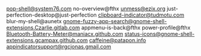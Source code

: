pop-shell@system76.com
no-overview@fthx
unmess@ezix.org
just-perfection-desktop@just-perfection
clipboard-indicator@tudmotu.com
blur-my-shell@aunetx
gnome-fuzzy-app-search@gnome-shell-extensions.Czarlie.gitlab.com
appmenu-is-back@fthx
power-profile@fthx
Bluetooth-Battery-Meter@maniacx.github.com
status-icons@gnome-shell-extensions.gcampax.github.com
caffeine@patapon.info
appindicatorsupport@rgcjonas.gmail.com
